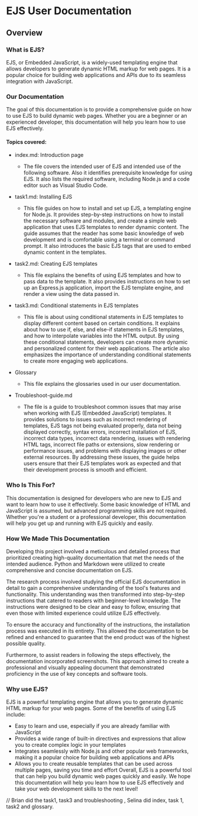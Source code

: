 # EJS User Documentation

## Overview

### What is EJS?

EJS, or Embedded JavaScript, is a widely-used templating engine that allows developers to generate dynamic HTML markup for web pages. It is a popular choice for building web applications and APIs due to its seamless integration with JavaScript.

### Our Documentation

The goal of this documentation is to provide a comprehensive guide on how to use EJS to build dynamic web pages. Whether you are a beginner or an experienced developer, this documentation will help you learn how to use EJS effectively.

#### Topics covered:

- index.md: Introduction page

    - The file covers the intended user of EJS and intended use of the following software. Also it identifies prerequisite knowledge for using EJS. It also lists the required software, including Node.js and a code editor such as Visual Studio Code.

- task1.md: Installing EJS

    - This file guides on how to install and set up EJS, a templating engine for Node.js. It provides step-by-step instructions on how to install the necessary software and modules, and create a simple web application that uses EJS templates to render dynamic content. The guide assumes that the reader has some basic knowledge of web development and is comfortable using a terminal or command prompt. It also introduces the basic EJS tags that are used to embed dynamic content in the templates.

- task2.md: Creating EJS templates

    - This file explains the benefits of using EJS templates and how to pass data to the template. It also provides instructions on how to set up an Express.js application, import the EJS template engine, and render a view using the data passed in.

- task3.md: Conditional statements in EJS templates

    - This file is about using conditional statements in EJS templates to display different content based on certain conditions. It explains about how to use if, else, and else-if statements in EJS templates, and how to interpolate variables into the HTML output. By using these conditional statements, developers can create more dynamic and personalized content for their web applications. The article also emphasizes the importance of understanding conditional statements to create more engaging web applications.


- Glossary

    - This file explains the glossaries used in our user documentation. 

- Troubleshoot-guide.md

    - The file is a guide to troubleshoot common issues that may arise when working with EJS (Embedded JavaScript) templates. It provides solutions to issues such as incorrect rendering of templates, EJS tags not being evaluated properly, data not being displayed correctly, syntax errors, incorrect installation of EJS, incorrect data types, incorrect data rendering, issues with rendering HTML tags, incorrect file paths or extensions, slow rendering or performance issues, and problems with displaying images or other external resources. By addressing these issues, the guide helps users ensure that their EJS templates work as expected and that their development process is smooth and efficient.

### Who Is This For?

This documentation is designed for developers who are new to EJS and want to learn how to use it effectively. Some basic knowledge of HTML and JavaScript is assumed, but advanced programming skills are not required. Whether you're a student or a professional developer, this documentation will help you get up and running with EJS quickly and easily.

### How We Made This Documentation

Developing this project involved a meticulous and detailed process that prioritized creating high-quality documentation that met the needs of the intended audience. Python and Markdown were utilized to create comprehensive and concise documentation on EJS.

The research process involved studying the official EJS documentation in detail to gain a comprehensive understanding of the tool's features and functionality. This understanding was then transformed into step-by-step instructions that catered to readers with beginner-level knowledge. The instructions were designed to be clear and easy to follow, ensuring that even those with limited experience could utilize EJS effectively.

To ensure the accuracy and functionality of the instructions, the installation process was executed in its entirety. This allowed the documentation to be refined and enhanced to guarantee that the end product was of the highest possible quality.

Furthermore, to assist readers in following the steps effectively, the documentation incorporated screenshots. This approach aimed to create a professional and visually appealing document that demonstrated proficiency in the use of key concepts and software tools.

### Why use EJS?

EJS is a powerful templating engine that allows you to generate dynamic HTML markup for your web pages. Some of the benefits of using EJS include:

- Easy to learn and use, especially if you are already familiar with JavaScript
- Provides a wide range of built-in directives and expressions that allow you to create complex logic in your templates
- Integrates seamlessly with Node.js and other popular web frameworks, making it a popular choice for building web applications and APIs
- Allows you to create reusable templates that can be used across multiple pages, saving you time and effort
  Overall, EJS is a powerful tool that can help you build dynamic web pages quickly and easily. We hope this documentation will help you learn how to use EJS effectively and take your web development skills to the next level!

// Brian did the task1, task3 and troubleshooting , Selina did index, task 1, task2 and glossary. 